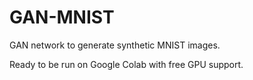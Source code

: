 # GAN-MNIST
GAN network to generate synthetic MNIST images. 

Ready to be run on Google Colab with free GPU support. 
